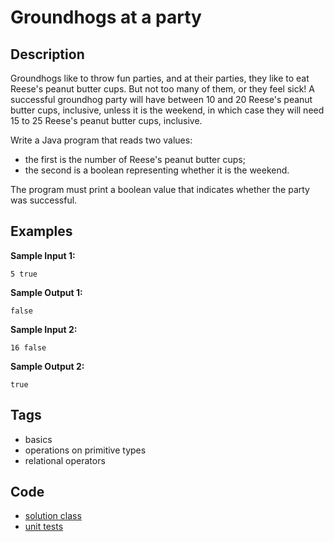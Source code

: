 # Groundhogs at a party

## Description
Groundhogs like to throw fun parties, and at their parties, they like to eat Reese's peanut butter cups. But not too many of them, or they feel sick! A successful groundhog party will have between 10 and 20 Reese's peanut butter cups, inclusive, unless it is the weekend, in which case they will need 15 to 25 Reese's peanut butter cups, inclusive.

Write a Java program that reads two values:
- the first is the number of Reese's peanut butter cups;
- the second is a boolean representing whether it is the weekend.

The program must print a boolean value that indicates whether the party was successful.

## Examples
**Sample Input 1:**
```console
5 true
```

**Sample Output 1:**
```console
false
```

**Sample Input 2:**
```console
16 false
```

**Sample Output 2:**
```console
true
```

## Tags
- basics
- operations on primitive types
- relational operators

## Code
- [solution class](./src/main/java/Solution.java)
- [unit tests](./src/test/java/SomeParamTest.java)
